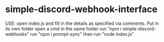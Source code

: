 # simple-discord-webhook-interface

USE: open index.js and fill in the details as specified via comments.
    Put in its own folder
    open a cmd in the same folder
    run "npm i simple-discord-webhooks"
    run "npm i prompt-sync"
    then run "node index.js"
